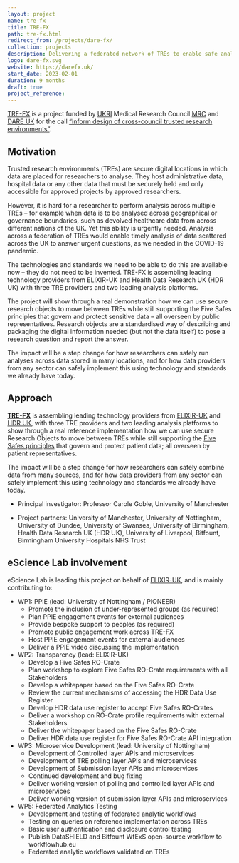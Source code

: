 ```yaml
---
layout: project
name: tre-fx
title: TRE-FX
path: tre-fx.html
redirect_from: /projects/dare-fx/
collection: projects
description: Delivering a federated network of TREs to enable safe analytics
logo: dare-fx.svg
website: https://darefx.uk/
start_date: 2023-02-01
duration: 9 months
draft: true
project_reference: 
---
```


[TRE-FX](https://darefx.uk/) is a project funded by [UKRI](https://www.ukri.org/) Medical Research Council [MRC](https://www.ukri.org/councils/mrc/) and [DARE UK](https://dareuk.org.uk/) for the call [“Inform design of cross-council trusted research environments”](https://www.ukri.org/opportunity/inform-design-of-cross-council-trusted-research-environments/).

## Motivation


Trusted research environments (TREs) are secure digital locations in which data are placed for researchers to analyse. They host administrative data, hospital data or any other data that must be securely held and only accessible for approved projects by approved researchers.

However, it is hard for a researcher to perform analysis across multiple TREs – for example when data is to be analysed across geographical or governance boundaries, such as devolved healthcare data from across different nations of the UK. Yet this ability is urgently needed. Analysis across a federation of TREs would enable timely analysis of data scattered across the UK to answer urgent questions, as we needed in the COVID-19 pandemic.

The technologies and standards we need to be able to do this are available now – they do not need to be invented. TRE-FX is assembling leading technology providers from ELIXIR-UK and Health Data Research UK (HDR UK) with three TRE providers and two leading analysis platforms.

The project will show through a real demonstration how we can use secure research objects to move between TREs while still supporting the Five Safes principles that govern and protect sensitive data – all overseen by public representatives. Research objects are a standardised way of describing and packaging the digital information needed (but not the data itself) to pose a research question and report the answer.

The impact will be a step change for how researchers can safely run analyses across data stored in many locations, and for how data providers from any sector can safely implement this using technology and standards we already have today.


## Approach

[**TRE-FX**](https://darefx.uk) is assembling leading technology providers from
[ELIXIR-UK](https://elixiruknode.org/) and [HDR UK](https://www.hdruk.ac.uk/), 
with three TRE providers and two leading analysis platforms
to show through a real reference implementation how we can use secure Research
Objects to move between TREs while still supporting the [Five Safes principles](https://ukdataservice.ac.uk/help/secure-lab/what-is-the-five-safes-framework/) that
govern and protect patient data; all overseen by patient representatives.

The impact will be a step change for how researchers can safely combine data from
many sources, and for how data providers from any sector can safely implement this
using technology and standards we already have today.

* Principal investigator: Professor Carole Goble, University of Manchester

* Project partners: University of Manchester, University of Nottingham, University of Dundee, University of Swansea, University of Birmingham, Health Data Research UK (HDR UK), University of Liverpool, Bitfount, Birmingham University Hospitals NHS Trust 

## eScience Lab involvement

eScience Lab is leading this project on behalf of [ELIXIR-UK](https://elixiruknode.org/), and is mainly contributing to:

* WP1: PPIE  (lead: University of Nottingham / PIONEER)
  - Promote the inclusion of under-represented groups (as required)
  - Plan PPIE engagement events for external audiences 
  - Provide bespoke support to peoples (as required)
  - Promote public engagement work across TRE-FX
  - Host PPIE engagement events for external audiences 
  - Deliver a PPIE video discussing the implementation
* WP2: Transparency (lead: ELIXIR-UK)
  - Develop a Five Safes RO-Crate 
  - Plan workshop to explore Five Safes RO-Crate  requirements with all Stakeholders
  - Develop a whitepaper based on the Five Safes RO-Crate 
  - Review the current mechanisms of accessing the HDR Data Use Register 
  - Develop HDR data use register to accept Five Safes RO-Crates 
  - Deliver a workshop on RO-Crate profile requirements with external Stakeholders
  - Deliver the whitepaper based on the Five Safes RO-Crate 
  - Deliver HDR data use register for Five Safes RO-Crate API integration 
* WP3: Microservice Development (lead: University of Nottingham)
  - Development of Controlled layer APIs and microservices 
  - Development of TRE polling layer  APIs and microservices
  - Development of Submission layer APIs and microservices
  - Continued development and bug fixing
  - Deliver working version of polling and controlled layer APIs and microservices 
  - Deliver working version of submission layer APIs and microservices
* WP5: Federated Analytics Testing
  - Development and testing of federated analytic workflows 
  - Testing on queries on reference implementation across TREs
  - Basic user authentication and disclosure control testing
  - Publish DataSHIELD and Bitfount WfExS open-source workflow to workflowhub.eu
  - Federated analytic workflows validated on TREs

